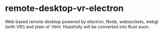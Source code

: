 # remote-desktop-vr-electron
Web based remote desktop powered by electron, Node, websockets, webgl (with VR!) and plain ol' html. Hopefully will be converted into Rust soon.
